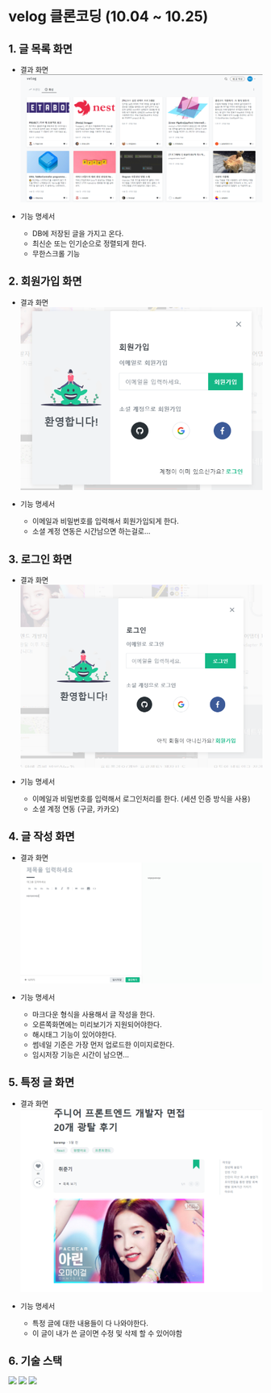 # velog 클론코딩 (10.04 ~ 10.25)

## 1. 글 목록 화면

- 결과 화면
  ![](./images/list.PNG)

- 기능 명세서

  - DB에 저장된 글을 가지고 온다.
  - 최신순 또는 인기순으로 정렬되게 한다.
  - 무한스크롤 기능

## 2. 회원가입 화면

- 결과 화면
  ![](./images/signup.PNG)

- 기능 명세서
  - 이메일과 비밀번호를 입력해서 회원가입되게 한다.
  - 소셜 계정 연동은 시간남으면 하는걸로...

## 3. 로그인 화면

- 결과 화면
  ![](./images/login.PNG)

- 기능 명세서
  - 이메일과 비밀번호를 입력해서 로그인처리를 한다. (세션 인증 방식을 사용)
  - 소셜 계정 연동 (구글, 카카오)

## 4. 글 작성 화면

- 결과 화면
  ![](./images/write.PNG)

- 기능 명세서
  - 마크다운 형식을 사용해서 글 작성을 한다.
  - 오른쪽화면에는 미리보기가 지원되어야한다.
  - 해시태그 기능이 있어야한다.
  - 썸네일 기준은 가장 먼저 업로드한 이미지로한다.
  - 임시저장 기능은 시간이 남으면...

## 5. 특정 글 화면

- 결과 화면
  ![](./images/detail.PNG)

- 기능 명세서
  - 특정 글에 대한 내용들이 다 나와야한다.
  - 이 글이 내가 쓴 글이면 수정 및 삭제 할 수 있어야함

## 6. 기술 스택

![](https://img.shields.io/badge/Spring-6DB33F?logo=Spring&logoColor=white)
![](https://img.shields.io/badge/-VueJS-4FC08D?logo=vue.js&logoColor=white)
![](https://img.shields.io/badge/mysql-4479A1?logo=mysql&logoColor=white)

